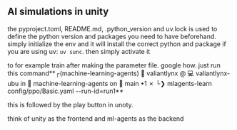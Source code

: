 ## AI simulations in unity
the pyproject.toml, README.md, .python_version and uv.lock is used to define the python version and packages you need to have beforehand. simply initialize the env and it will install the correct python and package if you are using uv: ```uv sunc```. then simply activate it 


to for example train after making the parameter file. google how. just run this command**┌(machine-learning-agents) 💁  valiantlynx @ 💻  valiantlynx-ubu in 📁  machine-learning-agents on 🌿  main •1 ✗
└❯ mlagents-learn config/ppo/Basic.yaml --run-id=run1**

this is followed by the play button in unoty.

think of unity as the frontend
and ml-agents as the backend
